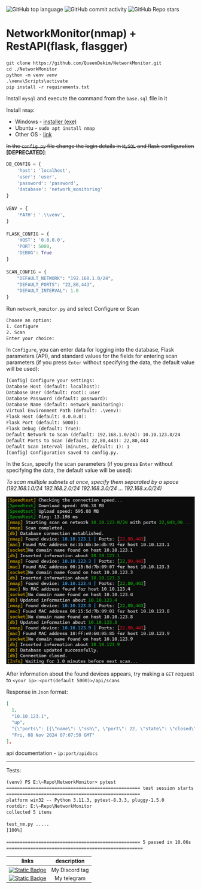 ![GitHub top language](https://img.shields.io/github/languages/top/QueenDekim/NetworkMonitor)
![GitHub commit activity](https://img.shields.io/github/commit-activity/m/QueenDekim/NetworkMonitor?label=commits)
![GitHub Repo stars](https://img.shields.io/github/stars/QueenDekim/NetworkMonitor)

# NetworkMonitor(nmap) + RestAPI(flask, flasgger)

```shell
git clone https://github.com/QueenDekim/NetworkMonitor.git
cd ./NetworkMonitor
python -m venv venv
.\venv\Scripts\activate
pip install -r requirements.txt
```

Install `mysql` and execute the command from the `base.sql` file in it

Install `nmap`:
 - Windows - [installer (exe)](https://nmap.org/dist/nmap-7.95-setup.exe)
 - Ubuntu - `sudo apt install nmap`
 - Other OS - [link](https://nmap.org/book/inst-other-platforms.html)

~~In the `config.py` file change the login details in `MySQL` and flask configuration~~ **[DEPRECATED]**:
```py
DB_CONFIG = {
    'host': 'localhost',
    'user': 'user',
    'password': 'password',
    'database': 'network_monitoring'
}

VENV = {
    'PATH': '.\\venv',
}

FLASK_CONFIG = {
    'HOST': '0.0.0.0',
    'PORT': 5000,
    'DEBUG': True
}

SCAN_CONFIG = {
    "DEFAULT_NETWORK": "192.168.1.0/24",
    "DEFAULT_PORTS": "22,80,443",
    "DEFAULT_INTERVAL": 1.0
}
```

Run `network_monitor.py` and select Configure or Scan
```
Choose an option:
1. Configure
2. Scan
Enter your choice:
```

In `Configure`, you can enter data for logging into the database, Flask parameters (API), and standard values for the fields for entering scan parameters (if you press `Enter` without specifying the data, the default value will be used):
```log
[Config] Configure your settings:
Database Host (default: localhost):
Database User (default: root): user
Database Password (default: password):
Database Name (default: network_monitoring):
Virtual Environment Path (default: .\venv):
Flask Host (default: 0.0.0.0):
Flask Port (default: 5000):
Flask Debug (default: True):
Default Network to Scan (default: 192.168.1.0/24): 10.10.123.0/24
Default Ports to Scan (default: 22,80,443): 22,80,443
Default Scan Interval (minutes, default: 1): 1
[Config] Configuration saved to config.py.
```

In the `Scan`, specify the scan parameters (if you press `Enter` without specifying the data, the default value will be used):

*To scan multiple subnets at once, specify them separated by a space (192.168.1.0/24 192.168.2.0/24 192.168.3.0/24 ... 192.168.x.0/24)*

![demo](https://github.com/QueenDekim/NetworkMonitor/blob/main/demo/log.png)

After information about the found devices appears, try making a `GET` request to `<your ip>:<port(default 5000)>/api/scans`

Response in `Json` format:
```json
[
  1,
  "10.10.123.1",
  "up",
  "{\"ports\": [{\"name\": \"ssh\", \"port\": 22, \"state\": \"closed\", \"product\": \"\", \"version\": \"\"}, {\"name\": \"http\", \"port\": 80, \"state\": \"closed\", \"product\": \"\", \"version\": \"\"}, {\"name\": \"https\", \"port\": 443, \"state\": \"closed\", \"product\": \"\", \"version\": \"\"}], \"hostname\": \"\"}",
  "Fri, 08 Nov 2024 07:07:50 GMT"
],
```

api documentation - `ip:port/apidocs`

---
Tests:
```
(venv) PS E:\~Repo\NetworkMonitor> pytest
================================================== test session starts ==================================================
platform win32 -- Python 3.11.3, pytest-8.3.3, pluggy-1.5.0
rootdir: E:\~Repo\NetworkMonitor
collected 5 items                                                                                                        

test_nm.py .....                                                                                                   [100%]

================================================== 5 passed in 10.06s ===================================================
```

|                                                links                                                                         |                                 description                                         |
|:----------------------------------------------------------------------------------------------------------------------------:|:-----------------------------------------------------------------------------------:|
|[![Static Badge](https://img.shields.io/badge/Discord-from__russia__with__love-purple)](https://about:blank)                  |                                My Discord tag                                       |
|[![Static Badge](https://img.shields.io/badge/Telegram-%40QueenDek1m-blue)](https://t.me/QueenDek1m)                          |                                  My telegram                                        |
